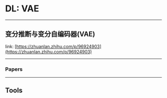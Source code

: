# DL: VAE

---

## 变分推断与变分自编码器(VAE)

link: [https://zhuanlan.zhihu.com/p/96924903](https://zhuanlan.zhihu.com/p/96924903) 

---

### Papers

---

## Tools
